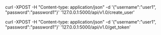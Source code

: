 curl -XPOST -H "Content-type: application/json" -d '{"username":"user1", "password":"password1"}' '127.0.0.1:5000/api/v1.0/create_user'

curl -XPOST -H "Content-type: application/json" -d '{"username":"user1", "password":"password1"}' '127.0.0.1:5000/api/v1.0/get_token'
